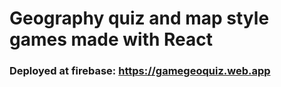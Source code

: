 # Geography quiz and map style games made with React
### Deployed at firebase: <https://gamegeoquiz.web.app>